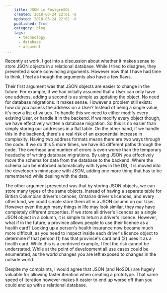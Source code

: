 ```yaml
---
    title: JSON in PostgreSQL
    created: 2018-03-24 22:01 -8
    updated: 2018-03-24 22:01 -8
    published: True
    category: blog
    tags:
      - technology
      - database
      - argument
...
```


Recently at work, I got into a discussion about whether it makes sense to store
JSON objects in a relational database. While I tried to disagree, they
presented a some convincing arguments. However now that I have had time to
think, I feel as though the arguments also have a few flaws.

Their first argument was that JSON objects are easier to change in the future.
For example, if we had initially assumed that a User can only have one address,
adding a second is as simple as updating the object. No need for database
migrations. It makes sense. However a problem still exists: how do you access
the address on a User? Instead of being a single value, it's now a list of
values. To handle this we need to either modify every existing User, or handle
it in the backend. If we modify every object though, we have effectively
written a database migration. So this is no easier than simply storing our
addresses in a flat table. On the other hand, if we handle this in the backend,
there's a real risk of an exponential increase in complexity. Having two
address formats means there are two ways through the code. If we do this 5 more
times, we have 64 different paths through the code. The overhead and number of
errors is even worse than the temporary headache of writing database
migrations. By using JSON you effectively move the schema for data from the
database to the backend. Where the schema can be enforced automatically with
types in the DB, it is moved into the developer's mindspace with JSON, adding
one more thing that has to be remembered while dealing with the data.

The other argument presented was that by storing JSON objects, we can store
many types of the same objects. Instead of having a separate table for British
Columbian driver's licences, Ontarian driver's licences, and every other kind,
we could simple store them all in a JSON column on our User. However even
though many things in life may look similar, they may have completely different
properties. If we store all driver's licences as a single JSON object in a
column, it is simple to return a driver's licence. However, what if in the
future, a province allows people to use their licence as a health card? Looking
up a person's health insurance now became much more difficult, as you need to
inspect inside each driver's licence object to determine if that person (1) has
that province's card and (2) uses it as a health card. While this is a
contrived example, I feel the risk cannot be understated. While at the point of
development all use cases could be enumerated, as the world changes you are
left exposed to changes in the outside world.

Despite my complaints, I would agree that JSON (and NoSQL) are hugely valuable
for allowing faster iteration when creating a prototype. That same speed of
iteration however makes it easier to end up worse off than you could end up
with a relational database.


